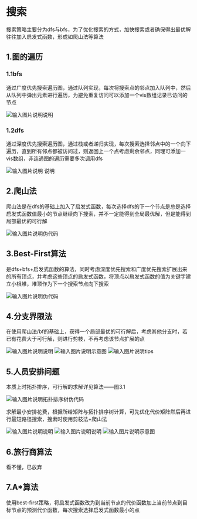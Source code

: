 # 搜索
搜索策略主要分为dfs与bfs，为了优化搜索的方式，加快搜索或者确保得出最优解往往加入启发式函数，形成如爬山法等算法
## 1.图的遍历
### 1.1bfs
通过广度优先搜索遍历图，通过队列实现，每次将搜索点的邻点加入队列中，然后从队列中弹出元素进行遍历，为避免重复访问可以添加一个vis数组记录已访问的节点

![输入图片说明](/imgs/2025-06-14/DlmI9qCMnYolzYE4.png)说明
### 1.2dfs
通过深度优先搜索遍历图，通过栈或者递归实现，每次搜索选择邻点中的一个向下遍历，直到所有邻点都被访问过，则返回上一个点考虑剩余邻点，同理可添加一vis数组，非连通图的遍历需要多次调用dfs

![输入图片说明](/imgs/2025-06-14/8FIIjURqJJC0I8H9.png)
说明
## 2.爬山法
爬山法是在dfs的基础上加入了启发式函数，每次选择dfs的下一个节点是总是选择启发式函数值最小的节点继续向下搜索，并不一定能得到全局最优解，但是能得到局部最优的可行解

![输入图片说明](/imgs/2025-06-14/zJ0iKdAWiNw2662Z.png)伪代码
## 3.Best-First算法
是dfs+bfs+启发式函数的算法，同时考虑深度优先搜索和广度优先搜索扩展出来的所有顶点，并考虑这些顶点的启发式函数，将顶点以启发式函数的值为关键字建立小根堆，堆顶作为下一个搜索节点向下搜索

![输入图片说明](/imgs/2025-06-14/8GstBamcCXswSiKX.png)伪代码
## 4.分支界限法
在使用爬山法/bf的基础上，获得一个局部最优的可行解后，考虑其他分支时，若已有花费大于可行解，则进行剪枝，不再考虑该节点扩展的点

![输入图片说明](/imgs/2025-06-14/d7W8lEdSoTmoLvcq.png)说明
![输入图片说明](/imgs/2025-06-14/rTrINV3Y4E4DPbBr.png)示意图
![输入图片说明](/imgs/2025-06-14/Co1eRb4eoN8RGUlS.png)tips
## 5.人员安排问题
本质上时拓扑排序，可行解的求解详见算法——图3.1

![输入图片说明](/imgs/2025-06-14/xf3JyvXAipXCpn6E.png)拓扑排序树伪代码

求解最小安排花费，根据所给矩阵与拓扑排序树计算，可先优化代价矩阵然后再进行最短路径搜索，搜索时使用剪枝法+爬山法

![输入图片说明](/imgs/2025-06-14/aN0MbkuRqG57bRvu.png)说明
![输入图片说明](/imgs/2025-06-14/VeUG2no3qmoIHpyR.png)说明
![输入图片说明](/imgs/2025-06-14/YTQuFZyUq7wM93QW.png)示意图
## 6.旅行商算法
看不懂，已放弃
## 7.A*算法
使用best-first策略，将启发式函数改为到当前节点的代价函数加上当前节点到目标节点的预测代价函数，每次搜索选择启发式函数最小的点





<!--stackedit_data:
eyJoaXN0b3J5IjpbLTc4MTEwNDgzMV19
-->